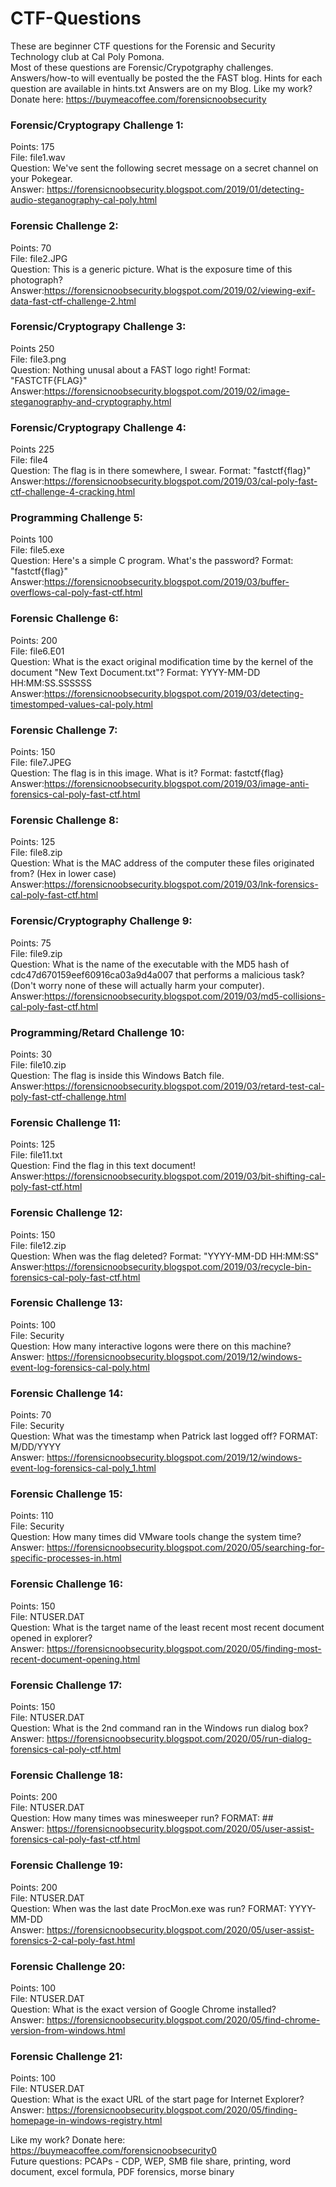 # CTF-Questions
These are beginner CTF questions for the Forensic and Security Technology club at Cal Poly Pomona.<br/>
Most of these questions are Forensic/Crypotgraphy challenges.<br/>
Answers/how-to will eventually be posted the the FAST blog. Hints for each question are available in hints.txt Answers are on my Blog.
Like my work? Donate here: https://buymeacoffee.com/forensicnoobsecurity

### Forensic/Cryptograpy Challenge 1:
Points: 175 <br/>
File: file1.wav <br/>
Question: We've sent the following secret message on a secret channel on your Pokegear. <br/>
Answer: https://forensicnoobsecurity.blogspot.com/2019/01/detecting-audio-steganography-cal-poly.html

### Forensic Challenge 2:
Points: 70 <br/>
File: file2.JPG <br/>
Question: This is a generic picture. What is the exposure time of this photograph?<br/>
Answer:https://forensicnoobsecurity.blogspot.com/2019/02/viewing-exif-data-fast-ctf-challenge-2.html

### Forensic/Cryptograpy Challenge 3:
Points 250 <br/>
File: file3.png <br/>
Question: Nothing unusal about a FAST logo right! Format: "FASTCTF{FLAG}"<br/>
Answer:https://forensicnoobsecurity.blogspot.com/2019/02/image-steganography-and-cryptography.html

### Forensic/Cryptograpy Challenge 4:
Points 225 <br/>
File: file4 <br/>
Question: The flag is in there somewhere, I swear. Format: "fastctf{flag}"<br/>
Answer:https://forensicnoobsecurity.blogspot.com/2019/03/cal-poly-fast-ctf-challenge-4-cracking.html

### Programming Challenge 5:
Points 100 <br/>
File: file5.exe <br/>
Question: Here's a simple C program. What's the password? Format: "fastctf{flag}"<br/>
Answer:https://forensicnoobsecurity.blogspot.com/2019/03/buffer-overflows-cal-poly-fast-ctf.html

### Forensic Challenge 6:
Points: 200 <br/>
File: file6.E01 <br/>
Question: What is the exact original modification time by the kernel of the document "New Text Document.txt"? Format: YYYY-MM-DD HH:MM:SS.SSSSSS<br/>
Answer:https://forensicnoobsecurity.blogspot.com/2019/03/detecting-timestomped-values-cal-poly.html

### Forensic Challenge 7:
Points: 150 <br/>
File: file7.JPEG <br/>
Question: The flag is in this image. What is it? Format: fastctf{flag}<br/>
Answer:https://forensicnoobsecurity.blogspot.com/2019/03/image-anti-forensics-cal-poly-fast-ctf.html

### Forensic Challenge 8:
Points: 125 <br/>
File: file8.zip <br/>
Question: What is the MAC address of the computer these files originated from? (Hex in lower case)<br/>
Answer:https://forensicnoobsecurity.blogspot.com/2019/03/lnk-forensics-cal-poly-fast-ctf.html

### Forensic/Cryptography Challenge 9:
Points: 75 <br/>
File: file9.zip <br/>
Question: What is the name of the executable with the MD5 hash of cdc47d670159eef60916ca03a9d4a007 that performs a malicious task? (Don't worry none of these will actually harm your computer).<br/>
Answer:https://forensicnoobsecurity.blogspot.com/2019/03/md5-collisions-cal-poly-fast-ctf.html

### Programming/Retard Challenge 10:
Points: 30 <br/>
File: file10.zip <br/>
Question: The flag is inside this Windows Batch file.<br/>
Answer:https://forensicnoobsecurity.blogspot.com/2019/03/retard-test-cal-poly-fast-ctf-challenge.html

### Forensic Challenge 11:
Points: 125 <br/>
File: file11.txt <br/>
Question: Find the flag in this text document!<br/>
Answer:https://forensicnoobsecurity.blogspot.com/2019/03/bit-shifting-cal-poly-fast-ctf.html

### Forensic Challenge 12:
Points: 150 <br/>
File: file12.zip <br/>
Question: When was the flag deleted? Format: "YYYY-MM-DD HH:MM:SS"<br/>
Answer:https://forensicnoobsecurity.blogspot.com/2019/03/recycle-bin-forensics-cal-poly-fast-ctf.html

### Forensic Challenge 13:
Points: 100 <br/>
File: Security <br/>
Question: How many interactive logons were there on this machine?<br/>
Answer: https://forensicnoobsecurity.blogspot.com/2019/12/windows-event-log-forensics-cal-poly.html

### Forensic Challenge 14:
Points: 70 <br/>
File: Security <br/>
Question: What was the timestamp when Patrick last logged off? FORMAT: M/DD/YYYY<br/>
Answer: https://forensicnoobsecurity.blogspot.com/2019/12/windows-event-log-forensics-cal-poly_1.html

### Forensic Challenge 15:
Points: 110 <br/>
File: Security <br/>
Question: How many times did VMware tools change the system time?<br/>
Answer: https://forensicnoobsecurity.blogspot.com/2020/05/searching-for-specific-processes-in.html

### Forensic Challenge 16:
Points: 150 <br/>
File: NTUSER.DAT <br/>
Question: What is the target name of the least recent most recent document opened in explorer?<br/>
Answer: https://forensicnoobsecurity.blogspot.com/2020/05/finding-most-recent-document-opening.html

### Forensic Challenge 17:
Points: 150 <br/>
File: NTUSER.DAT <br/>
Question: What is the 2nd command ran in the Windows run dialog box?<br/>
Answer: https://forensicnoobsecurity.blogspot.com/2020/05/run-dialog-forensics-cal-poly-ctf.html

### Forensic Challenge 18:
Points: 200 <br/>
File: NTUSER.DAT <br/>
Question: How many times was minesweeper run? FORMAT: ##<br/>
Answer: https://forensicnoobsecurity.blogspot.com/2020/05/user-assist-forensics-cal-poly-fast-ctf.html


### Forensic Challenge 19:
Points: 200 <br/>
File: NTUSER.DAT <br/>
Question: When was the last date ProcMon.exe was run? FORMAT: YYYY-MM-DD<br/>
Answer: https://forensicnoobsecurity.blogspot.com/2020/05/user-assist-forensics-2-cal-poly-fast.html


### Forensic Challenge 20:
Points: 100 <br/>
File: NTUSER.DAT <br/>
Question: What is the exact version of Google Chrome installed?<br/>
Answer: https://forensicnoobsecurity.blogspot.com/2020/05/find-chrome-version-from-windows.html


### Forensic Challenge 21:
Points: 100 <br/>
File: NTUSER.DAT <br/>
Question: What is the exact URL of the start page for Internet Explorer?<br/>
Answer: https://forensicnoobsecurity.blogspot.com/2020/05/finding-homepage-in-windows-registry.html


Like my work? Donate here: https://buymeacoffee.com/forensicnoobsecurity0
<br/>
Future questions: PCAPs - CDP, WEP, SMB file share, printing, word document, excel formula, PDF forensics, morse binary
